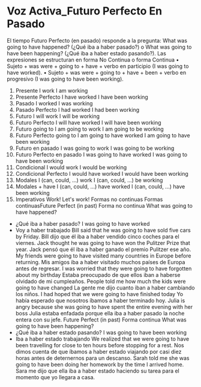 # Voz Activa_Futuro Perfecto En Pasado

El tiempo Futuro Perfecto (en pasado) responde a la pregunta: What was going to have happened? (¿Qué iba a haber pasado?) o What was going to have been happening? (¿Qué iba a haber estado pasando?).
Las expresiones se estructuran en forma
No Continua
o forma
Continua
• Sujeto + was were +	going to + have + verbo en participio (I was going to have worked).
• Sujeto + was were + going to + have + been + verbo en progresivo (I was going to have been working).
1. Presente
I work
I am working
2. Presente Perfecto
I have worked
I have been working
3. Pasado
I worked
I was working
4. Pasado Perfecto
I had worked
I had been working
5. Futuro
I will work
I will be working
6. Futuro Perfecto
I will have worked
I will have been working
7. Futuro    going to
I am going to work
I am going to be working
8. Futuro Perfecto    going to
I am going to have worked
I am going to have been working
9. Futuro    en pasado
I was going to work
I was going to be working
10. Futuro Perfecto    en pasado
I was going to have worked
I was going to have been working
11. Condicional
I would work
I would be working
12. Condicional Perfecto
I would have worked
I would have been working
13. Modales
I (can, could, ...) work
I (can, could, ...) be working
14. Modales + have
I (can, could, ...) have worked
I (can, could, ...) have been working
15. Imperativos
Work!
Let's work!
Formas no continuas
Formas continuasFuture Perfect (in past)    Forma no continua
What was going to have happened?
- ¿Qué iba a haber pasado?
I was going to have worked
- Voy a haber trabajado
Bill said that he
was going to have sold
five cars by Friday.
Bill dijo que él iba a haber vendido cinco coches para el viernes.
Jack thought he
was going to have won
the Pulitzer Prize that year.
Jack pensó que él iba a haber ganado el premio Pulitzer ese año.
My friends
were going to have visited
many countries in Europe before returning.
Mis amigos iba a haber visitado muchos países de Europa antes de regresar.
I was worried that they
were going to have forgotten
about my birthday
Estaba preocupado de que ellos iban a haberse olvidado de mi cumpleaños.
People told me how much the kids
were going to have changed
La gente me dijo cuanto iban a haber cambiando los niños.
I had hoped that we
were going to have finished
today
Yo había esperado que nosotros íbamos a haber terminado hoy.
Julia is angry because she
was going to have spent
the entire evening with her boss
Julia estaba enfadada porque ella iba a haber pasado la noche entera con su jefe.
Future Perfect (in past)    Forma continua
What was going to have been happening?
- ¿Qué iba a haber estado pasando?
I was going to have been working
- Iba a haber estado trabajando
We realized that we
were going to have been travelling
for close to ten hours before stopping for a rest.
Nos dimos cuenta de que íbamos a haber estado viajando por casi diez horas antes de deternernos para un descanso.
Sarah told me she
was going to have been doing
her homework by the time I arrived home.
Sara me dijo que ella iba a haber estado haciendo su tarea para el momento que yo llegara a casa.
